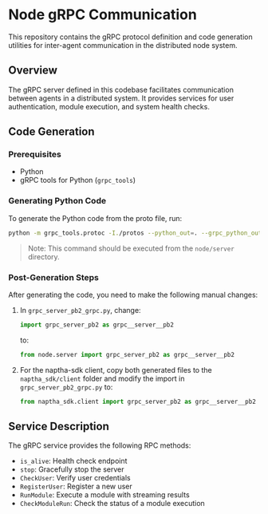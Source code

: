 # Node gRPC Communication

This repository contains the gRPC protocol definition and code generation utilities for inter-agent communication in the distributed node system.

## Overview

The gRPC server defined in this codebase facilitates communication between agents in a distributed system. It provides services for user authentication, module execution, and system health checks.

## Code Generation

### Prerequisites

- Python
- gRPC tools for Python (`grpc_tools`)

### Generating Python Code

To generate the Python code from the proto file, run:

```bash
python -m grpc_tools.protoc -I./protos --python_out=. --grpc_python_out=. ./protos/grpc_server.proto
```

>Note: This command should be executed from the `node/server` directory.

### Post-Generation Steps

After generating the code, you need to make the following manual changes:

1. In `grpc_server_pb2_grpc.py`, change:
   ```python
   import grpc_server_pb2 as grpc__server__pb2
   ```
   to:
   ```python
   from node.server import grpc_server_pb2 as grpc__server__pb2
   ```

2. For the naptha-sdk client, copy both generated files to the `naptha_sdk/client` folder and modify the import in `grpc_server_pb2_grpc.py` to:
   ```python
   from naptha_sdk.client import grpc_server_pb2 as grpc__server__pb2
   ```

## Service Description

The gRPC service provides the following RPC methods:

- `is_alive`: Health check endpoint
- `stop`: Gracefully stop the server
- `CheckUser`: Verify user credentials
- `RegisterUser`: Register a new user
- `RunModule`: Execute a module with streaming results
- `CheckModuleRun`: Check the status of a module execution